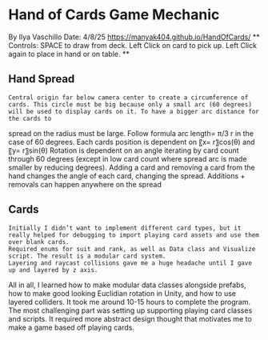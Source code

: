 # Hand of Cards Game Mechanic
By Ilya Vaschillo
Date: 4/8/25
https://manyak404.github.io/HandOfCards/
**
Controls: 
SPACE to draw from deck. 
Left Click on card to pick up.
Left Click again to place in hand or on table.
**
## Hand Spread
	Central origin far below camera center to create a circumference of cards. This circle must be big because only a small arc (60 degrees) will be used to display cards on it. To have a bigger arc distance for the cards to 
  spread on the radius must be large. Follow formula arc length=  π/3 r in the case of 60 degrees.
	Each cards position is dependent on 〖x= r〗⁡cos(θ)  and  〖y= r〗⁡sin(θ) 
	Rotation is dependent on an angle iterating by card count through 60 degrees (except in low card count where spread arc is made smaller by reducing degrees).
	Adding a card and removing a card from the hand changes the angle of each card, changing the spread. Additions + removals can happen anywhere on the spread

## Cards
	Initially I didn’t want to implement different card types, but it really helped for debugging to import playing card assets and use them over blank cards.
	Required enums for suit and rank, as well as Data class and Visualize script. The result is a modular card system.
	Layering and raycast collisions gave me a huge headache until I gave up and layered by z axis.

All in all, I learned how to make modular data classes alongside prefabs, how to make good looking Euclidian rotation in Unity, and how to use layered colliders. It took me around 10-15 hours to complete the program. The most challenging part was setting up supporting playing card classes and scripts. It required more abstract design thought that motivates me to make a game based off playing cards.
